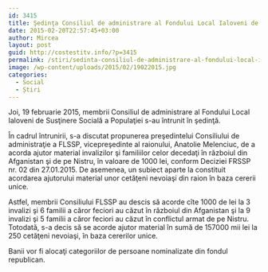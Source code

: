 ```yaml
---
id: 3415
title: Şedinţa Consiliul de administrare al Fondului Local Ialoveni de Susţinere Socială a Populaţiei
date: 2015-02-20T22:57:45+03:00
author: Mircea
layout: post
guid: http://costestitv.info/?p=3415
permalink: /stiri/sedinta-consiliul-de-administrare-al-fondului-local-ialoveni-de-sustinere-sociala-a-populatiei/
image: /wp-content/uploads/2015/02/19022015.jpg
categories:
  - Social
  - Știri
---
```

Joi, 19 februarie 2015, membrii Consiliul de administrare al Fondului Local Ialoveni de Susţinere Socială a Populaţiei s-au întrunit în şedinţă.<!--more-->

În cadrul întrunirii, s-a discutat propunerea preşedintelui Consiliului de administraţie a FLSSP, vicepreşedinte al raionului, Anatolie Melenciuc, de a acorda ajutor material invalizilor şi familiilor celor decedaţi în războiul din Afganistan şi de pe Nistru, în valoare de 1000 lei, conform Deciziei FRSSP nr. 02 din 27.01.2015. De asemenea, un subiect aparte la constituit acordarea ajutorului material unor cetăţeni nevoiaşi din raion în baza cererii unice.

Astfel, membrii Consiliului FLSSP au descis să acorde cîte 1000 de lei la 3 invalizi şi 6 familii a căror feciori au căzut în războiul din Afganistan şi la 9 invalizi şi 5 familii a căror feciori au căzut în conflictul armat de pe Nistru. Totodată, s-a decis să se acorde ajutor material în sumă de 157000 mii lei la 250 cetăţeni nevoiaşi, în baza cererilor unice.

Banii vor fi alocaţi categoriilor de persoane nominalizate din fondul republican.